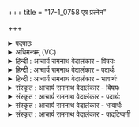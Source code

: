 +++
title = "17-1_0758 एष प्रत्नेन"

+++
<details><summary>पदपाठः</summary>

ए꣣षः꣢। प्र꣣त्ने꣡न꣢। ज꣡न्म꣢꣯ना। दे꣣वः꣢। दे꣣वे꣡भ्यः꣢। सु꣣तः꣢। ह꣡रिः꣢꣯। प꣣वि꣡त्रे꣢। अ꣣र्षति। ७५८।
</details>

<details><summary>अधिमन्त्रम् (VC)</summary>

- पवमानः सोमः
- शुनःशेप आजीगर्तिः
- गायत्री
- षड्जः
</details>

<details><summary>हिन्दी : आचार्य रामनाथ वेदालंकार - विषयः</summary>

प्रथम ऋचा में परमात्मारूप सोम का वर्णन है।
</details>

<details><summary>हिन्दी : आचार्य रामनाथ वेदालंकार - पदार्थः</summary>

पदार्थान्वय -  (प्रत्नेन जन्मना)पुरातन स्वभाव के अनुसार(देवेभ्यः)प्रकाशक आत्मा तथा मन,बुद्धि और ज्ञानेन्द्रियों के लिए(सुतः)अभिषुत हुआ(एषः)यह(देवः)प्रकाशक(हरिः)पापहारी परमात्मारूप सोम(पवित्रे)पवित्र हृदय में(अर्षति)पहुँचता है ॥१॥
</details>

<details><summary>हिन्दी : आचार्य रामनाथ वेदालंकार - भावार्थः</summary>

भावार्थ -  सुचारू विधि से भली-भाँति आराधना किया गया परमात्मा अवश्य ही उपासक को अपनी अनुभूति कराता है ॥१॥
</details>

<details><summary>संस्कृत : आचार्य रामनाथ वेदालंकार - विषयः</summary>

तत्र प्रथमायामृचि परमात्मसोमं वर्णयति।
</details>

<details><summary>संस्कृत : आचार्य रामनाथ वेदालंकार - पदार्थः</summary>

पदार्थान्वय -  (प्रत्नेन जन्मना३)पुरातनेन स्वभावेन(देवेभ्यः)प्रकाशकेभ्यः आत्ममनोबुद्धिज्ञानेन्द्रियेभ्यः(सुतः)अभिषुतः(एषः)अयम्(देवः)प्रकाशकः(हरिः)पापहारी परमात्मसोमः(पवित्रे)पवित्रे हृदये(अर्षति)गच्छति ॥१॥
</details>

<details><summary>संस्कृत : आचार्य रामनाथ वेदालंकार - भावार्थः</summary>

भावार्थ -  सुचारुविधिना सम्यगाराधितः परमात्माऽवश्यमुपासकं स्वानुभूतिं कारयति ॥१॥
</details>

<details><summary>संस्कृत : आचार्य रामनाथ वेदालंकार - पादटिप्पनी</summary>

टिप्पनी -   २. ऋ० ९।३।९, साम० १२६४। ३. जन्मना जननेन—इति सा०। कर्मणा नाम्ना वा—इति वि०।
</details>